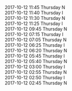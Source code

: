 2017-10-12 11:45 Thursday  N  
2017-10-12 11:40 Thursday  I  
2017-10-12 11:30 Thursday  N  
2017-10-12 11:25 Thursday  I  
2017-10-12 09:45 Thursday  N  
2017-10-12 07:15 Thursday  I  
2017-10-12 07:05 Thursday  N  
2017-10-12 06:25 Thursday  I  
2017-10-12 06:20 Thursday  N  
2017-10-12 05:45 Thursday  I  
2017-10-12 05:40 Thursday  N  
2017-10-12 03:00 Thursday  I  
2017-10-12 02:55 Thursday  N  
2017-10-12 02:50 Thursday  I  
2017-10-12 02:45 Thursday  N  
